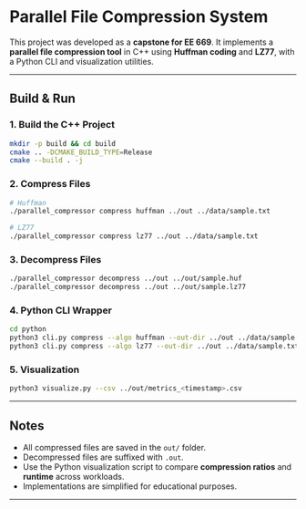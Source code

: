 # Parallel File Compression System

This project was developed as a **capstone for EE 669**.
It implements a **parallel file compression tool** in C++ using **Huffman coding** and **LZ77**, with a Python CLI and visualization utilities.

---

## Build & Run

### 1. Build the C++ Project

```bash
mkdir -p build && cd build
cmake .. -DCMAKE_BUILD_TYPE=Release
cmake --build . -j
```

### 2. Compress Files

```bash
# Huffman
./parallel_compressor compress huffman ../out ../data/sample.txt

# LZ77
./parallel_compressor compress lz77 ../out ../data/sample.txt
```

### 3. Decompress Files

```bash
./parallel_compressor decompress ../out ../out/sample.huf
./parallel_compressor decompress ../out ../out/sample.lz77
```

### 4. Python CLI Wrapper

```bash
cd python
python3 cli.py compress --algo huffman --out-dir ../out ../data/sample.txt
python3 cli.py compress --algo lz77 --out-dir ../out ../data/sample.txt
```

### 5. Visualization

```bash
python3 visualize.py --csv ../out/metrics_<timestamp>.csv
```

---

## Notes

* All compressed files are saved in the `out/` folder.
* Decompressed files are suffixed with `.out`.
* Use the Python visualization script to compare **compression ratios** and **runtime** across workloads.
* Implementations are simplified for educational purposes.

---
